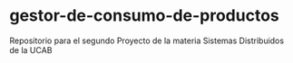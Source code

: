 # gestor-de-consumo-de-productos
Repositorio para el segundo Proyecto de la materia Sistemas Distribuidos de la UCAB 
